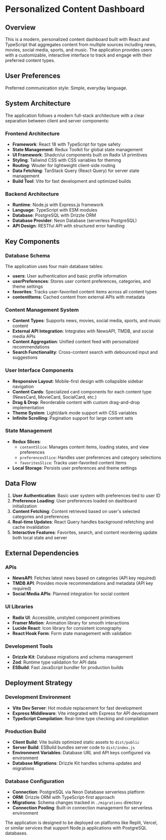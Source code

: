 # Personalized Content Dashboard

## Overview

This is a modern, personalized content dashboard built with React and TypeScript that aggregates content from multiple sources including news, movies, social media, sports, and music. The application provides users with a customizable, interactive interface to track and engage with their preferred content types.

## User Preferences

Preferred communication style: Simple, everyday language.

## System Architecture

The application follows a modern full-stack architecture with a clear separation between client and server components:

### Frontend Architecture
- **Framework**: React 18 with TypeScript for type safety
- **State Management**: Redux Toolkit for global state management
- **UI Framework**: Shadcn/ui components built on Radix UI primitives
- **Styling**: Tailwind CSS with CSS variables for theming
- **Routing**: Wouter for lightweight client-side routing
- **Data Fetching**: TanStack Query (React Query) for server state management
- **Build Tool**: Vite for fast development and optimized builds

### Backend Architecture
- **Runtime**: Node.js with Express.js framework
- **Language**: TypeScript with ESM modules
- **Database**: PostgreSQL with Drizzle ORM
- **Database Provider**: Neon Database (serverless PostgreSQL)
- **API Design**: RESTful API with structured error handling

## Key Components

### Database Schema
The application uses four main database tables:
- **users**: User authentication and basic profile information
- **userPreferences**: Stores user content preferences, categories, and theme settings
- **favorites**: Tracks user-favorited content items across all content types
- **contentItems**: Cached content from external APIs with metadata

### Content Management System
- **Content Types**: Supports news, movies, social media, sports, and music content
- **External API Integration**: Integrates with NewsAPI, TMDB, and social media APIs
- **Content Aggregation**: Unified content feed with personalized recommendations
- **Search Functionality**: Cross-content search with debounced input and suggestions

### User Interface Components
- **Responsive Layout**: Mobile-first design with collapsible sidebar navigation
- **Content Cards**: Specialized card components for each content type (NewsCard, MovieCard, SocialCard, etc.)
- **Drag & Drop**: Reorderable content with custom drag-and-drop implementation
- **Theme System**: Light/dark mode support with CSS variables
- **Infinite Scrolling**: Pagination support for large content sets

### State Management
- **Redux Slices**:
  - `contentSlice`: Manages content items, loading states, and view preferences
  - `preferencesSlice`: Handles user preferences and category selections
  - `favoritesSlice`: Tracks user-favorited content items
- **Local Storage**: Persists user preferences and theme settings

## Data Flow

1. **User Authentication**: Basic user system with preferences tied to user ID
2. **Preference Loading**: User preferences loaded on dashboard initialization
3. **Content Fetching**: Content retrieved based on user's selected categories and preferences
4. **Real-time Updates**: React Query handles background refetching and cache invalidation
5. **Interactive Features**: Favorites, search, and content reordering update both local state and server

## External Dependencies

### APIs
- **NewsAPI**: Fetches latest news based on categories (API key required)
- **TMDB API**: Provides movie recommendations and metadata (API key required)
- **Social Media APIs**: Planned integration for social content

### UI Libraries
- **Radix UI**: Accessible, unstyled component primitives
- **Framer Motion**: Animation library for smooth interactions
- **Lucide React**: Icon library for consistent iconography
- **React Hook Form**: Form state management with validation

### Development Tools
- **Drizzle Kit**: Database migrations and schema management
- **Zod**: Runtime type validation for API data
- **ESBuild**: Fast JavaScript bundler for production builds

## Deployment Strategy

### Development Environment
- **Vite Dev Server**: Hot module replacement for fast development
- **Express Middleware**: Vite integrated with Express for API development
- **TypeScript Compilation**: Real-time type checking and compilation

### Production Build
- **Client Build**: Vite builds optimized static assets to `dist/public`
- **Server Build**: ESBuild bundles server code to `dist/index.js`
- **Environment Variables**: Database URL and API keys configured via environment
- **Database Migrations**: Drizzle Kit handles schema updates and migrations

### Database Configuration
- **Connection**: PostgreSQL via Neon Database serverless platform
- **ORM**: Drizzle ORM with TypeScript-first approach
- **Migrations**: Schema changes tracked in `./migrations` directory
- **Connection Pooling**: Built-in connection management for serverless environment

The application is designed to be deployed on platforms like Replit, Vercel, or similar services that support Node.js applications with PostgreSQL databases.